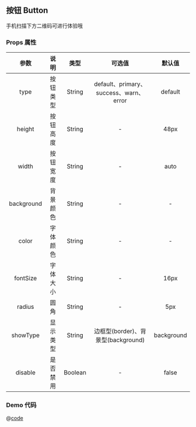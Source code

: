 ## 按钮 Button

手机扫描下方二维码可进行体验哦
<qr-code path="base/button"/>

<ShowPage path="base/button"/>

### Props 属性
| 参数 | 说明 | 类型 | 可选值 | 默认值 |
| :----: | :----: | :----: | :----: | :----: |
| type | 按钮类型 | String | default、primary、success、warn、error | default |
| height | 按钮高度 | String | - | 48px |
| width | 按钮宽度 | String | - | auto |
| background | 背景颜色 | String | - | - |
| color | 字体颜色 | String | - | - |
| fontSize | 字体大小 | String | - | 16px |
| radius | 圆角 | String | - | 5px |
| showType | 显示类型 | String | 边框型(border)、背景型(background) | background |
| disable | 是否禁用 | Boolean | - | false |



### Demo 代码
@[code](../../../src/views/base/button.vue)